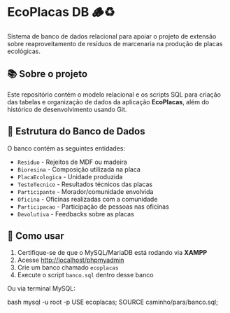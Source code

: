 # EcoPlacas DB 🪵♻️

Sistema de banco de dados relacional para apoiar o projeto de extensão sobre reaproveitamento de resíduos de marcenaria na produção de placas ecológicas.

## 📚 Sobre o projeto

Este repositório contém o modelo relacional e os scripts SQL para criação das tabelas e organização de dados da aplicação **EcoPlacas**, além do histórico de desenvolvimento usando Git.

## 🧱 Estrutura do Banco de Dados

O banco contém as seguintes entidades:

- `Residuo` - Rejeitos de MDF ou madeira
- `Bioresina` - Composição utilizada na placa
- `PlacaEcologica` - Unidade produzida
- `TesteTecnico` - Resultados técnicos das placas
- `Participante` - Morador/comunidade envolvida
- `Oficina` - Oficinas realizadas com a comunidade
- `Participacao` - Participação de pessoas nas oficinas
- `Devolutiva` - Feedbacks sobre as placas

## 🧪 Como usar

1. Certifique-se de que o MySQL/MariaDB está rodando via **XAMPP**
2. Acesse [http://localhost/phpmyadmin](http://localhost/phpmyadmin)
3. Crie um banco chamado `ecoplacas`
4. Execute o script `banco.sql` dentro desse banco

Ou via terminal MySQL:

bash
mysql -u root -p
USE ecoplacas;
SOURCE caminho/para/banco.sql;
